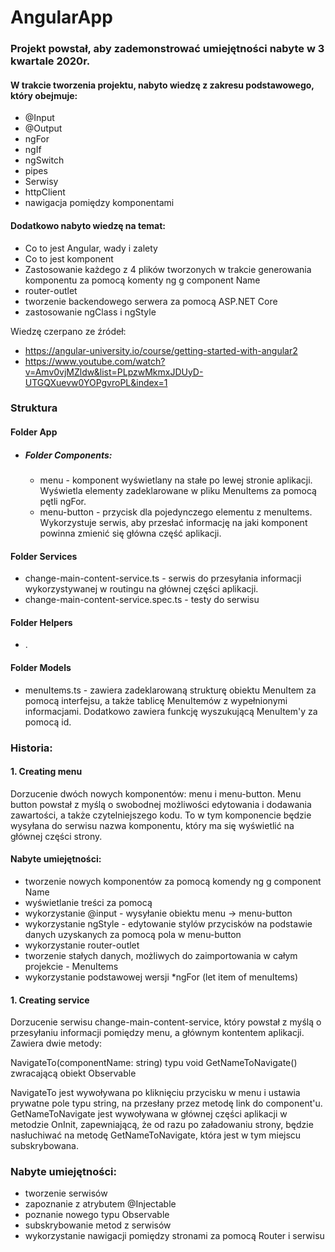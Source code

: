 # AngularApp

### Projekt powstał, aby zademonstrować umiejętności nabyte w 3 kwartale 2020r.

#### W trakcie tworzenia projektu, nabyto wiedzę z zakresu podstawowego, który obejmuje:
* @Input
* @Output
* ngFor
* ngIf
* ngSwitch
* pipes
* Serwisy
* httpClient
* nawigacja pomiędzy komponentami

#### Dodatkowo nabyto wiedzę na temat:
* Co to jest Angular, wady i zalety
* Co to jest komponent
* Zastosowanie każdego z 4 plików tworzonych w trakcie generowania komponentu za pomocą komenty ng g component Name
* router-outlet
* tworzenie backendowego serwera za pomocą ASP.NET Core
* zastosowanie ngClass i ngStyle


Wiedzę czerpano ze źródeł:
* https://angular-university.io/course/getting-started-with-angular2
* https://www.youtube.com/watch?v=Amv0vjMZldw&list=PLpzwMkmxJDUyD-UTGQXuevw0YOPgvroPL&index=1


### Struktura

#### Folder App
* ##### Folder Components:
    * menu - komponent wyświetlany na stałe po lewej stronie aplikacji. Wyświetla elementy zadeklarowane w pliku MenuItems za pomocą pętli ngFor.
    * menu-button - przycisk dla pojedynczego elementu z menuItems. Wykorzystuje serwis, aby przesłać informację na jaki komponent powinna zmienić się główna część aplikacji.

#### Folder Services
* change-main-content-service.ts - serwis do przesyłania informacji wykorzystywanej w routingu na głównej części aplikacji.
* change-main-content-service.spec.ts - testy do serwisu

#### Folder Helpers
* .

#### Folder Models
* menuItems.ts - zawiera zadeklarowaną strukturę obiektu MenuItem za pomocą interfejsu, a także tablicę MenuItemów z wypełnionymi informacjami. Dodatkowo zawiera funkcję wyszukującą MenuItem'y za pomocą id.


### Historia:
#### 1. Creating menu
   Dorzucenie dwóch nowych komponentów: menu i menu-button.
    Menu button powstał z myślą o swobodnej możliwości edytowania i dodawania zawartości, 
      a także czytelniejszego kodu.
   To w tym komponencie będzie wysyłana do serwisu nazwa komponentu, 
      który ma się wyświetlić na głównej części strony.

   #### Nabyte umiejętności:
   * tworzenie nowych komponentów za pomocą komendy ng g component Name
   * wyświetlanie treści za pomocą
   * wykorzystanie @input - wysyłanie obiektu menu -> menu-button
   * wykorzystanie ngStyle - edytowanie stylów przycisków na podstawie danych uzyskanych 
     za pomocą pola w menu-button
   * wykorzystanie router-outlet
   * tworzenie stałych danych, możliwych do zaimportowania w całym projekcie - MenuItems
   * wykorzystanie podstawowej wersji *ngFor (let item of menuItems)

#### 1. Creating service
   Dorzucenie serwisu change-main-content-service, który powstał z myślą o przesyłaniu informacji pomiędzy menu, 
      a głównym kontentem aplikacji. Zawiera dwie metody:

   NavigateTo(componentName: string) typu void
   GetNameToNavigate() zwracającą obiekt Observable

   NavigateTo jest wywoływana po kliknięciu przycisku w menu i ustawia prywatne pole typu string, 
    na przesłany przez metodę link do component'u.
   GetNameToNavigate jest wywoływana w głównej części aplikacji w metodzie OnInit, zapewniającą, 
    że od razu po załadowaniu strony, będzie nasłuchiwać na metodę GetNameToNavigate, która jest w tym miejscu subskrybowana.

   ### Nabyte umiejętności:
   * tworzenie serwisów
   * zapoznanie z atrybutem @Injectable
   * poznanie nowego typu Observable
   * subskrybowanie metod z serwisów
   * wykorzystanie nawigacji pomiędzy stronami za pomocą Router i serwisu

